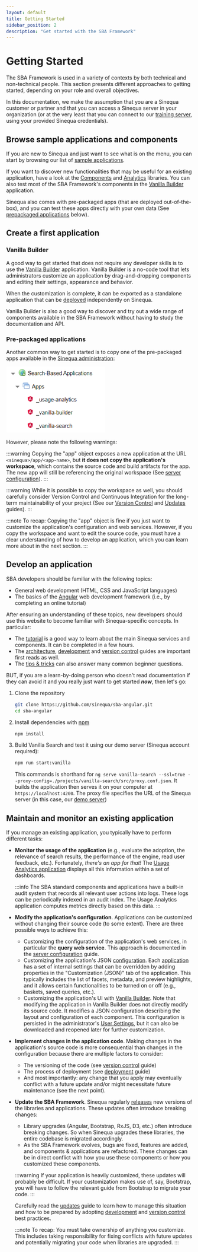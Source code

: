```yaml
---
layout: default
title: Getting Started
sidebar_position: 2
description: "Get started with the SBA Framework"
---
```


# Getting Started

The SBA Framework is used in a variety of contexts by both technical and non-technical people. This section presents different approaches to getting started, depending on your role and overall objectives.

In this documentation, we make the assumption that you are a Sinequa customer or partner and that you can access a Sinequa server in your organization (or at the very least that you can connect to our [training server](https://su-sba.demo.sinequa.com), using your provided Sinequa credentials).

## Browse sample applications and components

If you are new to Sinequa and just want to see what is on the menu, you can start by browsing our list of [sample applications](apps/apps.md).

If you want to discover new functionalities that may be useful for an existing application, have a look at the [Components](libraries/components/components.md) and [Analytics](libraries/analytics/analytics.md) libraries. You can also test most of the SBA Framework's components in the [Vanilla Builder](#vanilla-builder) application.

Sinequa also comes with pre-packaged apps (that are deployed out-of-the-box), and you can test these apps directly with your own data (See [prepackaged applications](#pre-packaged-applications) below).

## Create a first application

### Vanilla Builder

A good way to get started that does not require any developer skills is to use the [Vanilla Builder](apps/5-vanilla-builder.md) application. Vanilla Builder is a no-code tool that lets administrators customize an application by drag-and-dropping components and editing their settings, appearance and behavior.

When the customization is complete, it can be exported as a standalone application that can be [deployed](guides/4-deployment.md) independently on Sinequa.

Vanilla Builder is also a good way to discover and try out a wide range of components available in the SBA Framework without having to study the documentation and API.

### Pre-packaged applications

Another common way to get started is to copy one of the pre-packaged apps available in the [Sinequa administration](guides/2-server-config.md):

![Prepackaged applications](/assets/gettingstarted/prepackaged-apps.png)

However, please note the following warnings:

:::warning
Copying the "app" object exposes a new application at the URL `<sinequa>/app/<app-name>`, but **it does not copy the application's workspace**, which contains the source code and build artifacts for the app. The new app will still be referencing the original workspace (See [server configuration](guides/2-server-config.md)).
:::

:::warning
While it is possible to copy the workspace as well, you should carefully consider Version Control and Continuous Integration for the long-term maintainability of your project (See our [Version Control](guides/5-version-control.md) and [Updates](guides/6-updates.md) guides).
:::

:::note
To recap: Copying the "app" object is fine if you just want to customize the application's configuration and web services. However, if you copy the workspace and want to edit the source code, you must have a clear understanding of how to develop an application, which you can learn more about in the next section.
:::

## Develop an application

SBA developers should be familiar with the following topics:

- General web development (HTML, CSS and JavaScript languages)
- The basics of the [Angular](https://angular.io/tutorial) web development framework (i.e., by completing an online tutorial)

After ensuring an understanding of these topics, new developers should use this website to become familiar with Sinequa-specific concepts. In particular:

- The [tutorial](tutorial/tutorial.md) is a good way to learn about the main Sinequa services and components. It can be completed in a few hours.
- The [architecture](guides/1-architecture.md), [development](guides/3-development.md) and [version control](guides/5-version-control.md) guides are important first reads as well.
- The [tips & tricks](tipstricks/tipstricks.md) can also answer many common beginner questions.

BUT, if you are a learn-by-doing person who doesn't read documentation if they can avoid it and you really just want to get started ***now***, then let's go:

1. Clone the repository

    ```bash
    git clone https://github.com/sinequa/sba-angular.git
    cd sba-angular
    ```

2. Install dependencies with [npm](https://www.npmjs.com/)

    ```bash
    npm install
    ```

3. Build Vanilla Search and test it using our demo server (Sinequa account required):

    ```bash
    npm run start:vanilla
    ```

    This commands is shorthand for `ng serve vanilla-search --ssl=true --proxy-config=./projects/vanilla-search/src/proxy.conf.json`. It builds the application then serves it on your computer at `https://localhost:4200`. The proxy file specifies the URL of the Sinequa server (in this case, our [demo server](https://vm-su-sba.sinequa.com:13343))

## Maintain and monitor an existing application

If you manage an existing application, you typically have to perform different tasks:

- **Monitor the usage of the application** (e.g., evaluate the adoption, the relevance of search results, the performance of the engine, read user feedback, etc.). Fortunately, *there's an app for that!* The [Usage Analytics application](apps/4-usage-analytics.md) displays all this information within a set of dashboards.

  :::info
  The SBA standard components and applications have a built-in audit system that records all relevant user actions into logs. These logs can be periodically indexed in an audit index. The Usage Analytics application computes metrics directly based on this data.
  :::

- **Modify the application's configuration**. Applications can be customized without changing their source code (to some extent). There are three possible ways to achieve this:

  - Customizing the configuration of the application's web services, in particular the **query web service**. This approach is documented in the [server configuration](guides/2-server-config.md) guide.
  - Customizing the application's JSON [configuration](tipstricks/configuration.md). Each [application](apps/apps.md) has a set of internal settings that can be overridden by adding properties in the "Customization (JSON)" tab of the application. This typically includes the list of facets, metadata, and preview highlights, and it allows certain functionalities to be turned on or off (e.g., baskets, saved queries, etc.).
  - Customizing the application's UI with [Vanilla Builder](apps/5-vanilla-builder.md). Note that modifying the application in Vanilla Builder does not directly modify its source code. It modifies a JSON configuration describing the layout and configuration of each component. This configuration is persisted in the administrator's [User Settings](tipstricks/user-settings.md), but it can also be downloaded and reopened later for further customization.

- **Implement changes in the application code**. Making changes in the application's source code is more consequential than changes in the configuration because there are multiple factors to consider:

  - The versioning of the code (see [version control](guides/5-version-control.md) guide)
  - The process of deployment (see [deployment](guides/4-deployment.md) guide)
  - And most importantly: any change that you apply may eventually conflict with a future update and/or might necessitate future maintenance (see the next point).

- **Update the SBA Framework**. Sinequa regularly [releases](releases/releases.md) new versions of the libraries and applications. These updates often introduce breaking changes:

  - Library upgrades (Angular, Bootstrap, RxJS, D3, etc.) often introduce breaking changes. So when Sinequa upgrades these libraries, the entire codebase is migrated accordingly.
  - As the SBA Framework evolves, bugs are fixed, features are added, and components & applications are refactored. These changes can be in direct conflict with how you use these components or how you customized these components.

  :::warning
  If your application is heavily customized, these updates will probably be difficult. If your customization makes use of, say, Bootstrap, you will have to follow the relevant guide from Bootstrap to migrate your code.
  :::

  Carefully read the [updates](guides/6-updates.md) guide to learn how to manage this situation and how to be prepared by adopting [development](guides/3-development.md) and [version control](guides/5-version-control.md) best practices.

  :::note
  To recap: You must take ownership of anything you customize. This includes taking responsibility for fixing conflicts with future updates and potentially migrating your code when libraries are upgraded.
  :::
  